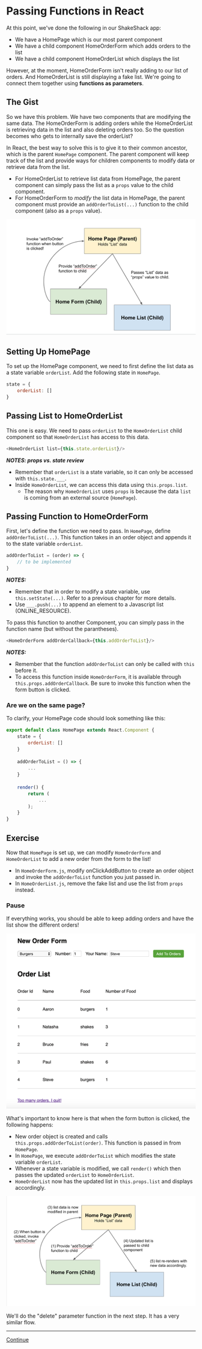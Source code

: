# Passing Functions in React

At this point, we've done the following in our ShakeShack app:

- We have a HomePage which is our most parent component
- We have a child component HomeOrderForm which adds orders to the list
- We have a child component HomeOrderList which displays the list

However, at the moment, HomeOrderForm isn't really adding to our list of orders. And HomeOrderList is still displaying a fake list. We're going to connect them together using **functions as parameters**.

## The Gist

So we have this problem. We have two components that are modifying the same data. The HomeOrderForm is adding orders while the HomeOrderList is retrieving data in the list and also deleting orders too. So the question becomes who gets to internally save the orderList?

In React, the best way to solve this is to give it to their common ancestor, which is the parent `HomePage` component. The parent component will keep track of the list and provide ways for children components to modify data or retrieve data from the list.

- For HomeOrderList to retrieve list data from HomePage, the parent component can simply pass the list as a `props` value to the child component.
- For HomeOrderForm to *modify* the list data in HomePage, the parent component must provide an `addOrderToList(...)` function to the child component (also as a `props` value).

![Diagram_Parent_Child_List](../images/diagram_parent_child_list.png)

## Setting Up HomePage

To set up the HomePage component, we need to first define the list data as a state variable `orderList`. Add the following state in `HomePage`.

```javascript
state = {
    orderList: []
}
```

## Passing List to HomeOrderList

This one is easy. We need to pass `orderList` to the `HomeOrderList` child component so that `HomeOrderList` has access to this data.

```javascript
<HomeOrderList list={this.state.orderList}/>
```

***NOTES: props vs. state review***

- Remember that `orderList` is a state variable, so it can only be accessed with `this.state.___`.
- Inside `HomeOrderList`, we can access this data using `this.props.list`.
  - The reason why `HomeOrderList` uses `props` is because the data `list` is coming from an external source (`HomePage`).

## Passing Function to HomeOrderForm

First, let's define the function we need to pass. In `HomePage`, define `addOrderToList(...)`. This function takes in an order object and appends it to the state variable `orderList`.

```javascript
addOrderToList = (order) => {
    // to be implemented
}
```

***NOTES:***

- Remember that in order to modify a state variable, use `this.setState(...)`. Refer to a previous chapter for more details.
- Use `___.push(...)` to append an element to a Javascript list (ONLINE_RESOURCE).

To pass this function to another Component, you can simply pass in the function name (but without the parantheses).

```javascript
<HomeOrderForm addOrderCallback={this.addOrderToList}/>
```

***NOTES:***

- Remember that the function `addOrderToList` can only be called with `this` before it.
- To access this function inside `HomeOrderForm`, it is available through `this.props.addOrderCallback`. Be sure to invoke this function when the form button is clicked.

### Are we on the same page?

To clarify, your HomePage code should look something like this:

```javascript
export default class HomePage extends React.Component {
    state = {
        orderList: []
    }

    addOrderToList = () => {
        ...
    }

    render() {
        return (
            ...
        );
    }
}
```

## Exercise

Now that `HomePage` is set up, we can modify `HomeOrderForm` and `HomeOrderList` to add a new order from the form to the list!

- In `HomeOrderForm.js`, modify onClickAddButton to create an order object and invoke the `addOrderToList` function you just passed in.
- In `HomeOrderList.js`, remove the fake list and use the list from `props` instead.

### Pause

If everything works, you should be able to keep adding orders and have the list show the different orders!

![Diagram_Parent_Child_List](../images/screenshot_list_example.png)

What's important to know here is that when the form button is clicked, the following happens:

- New order object is created and calls `this.props.addOrderToList(order)`. This function is passed in from `HomePage`.
- In `HomePage`, we execute `addOrderToList` which modifies the state variable `orderList`.
- Whenever a state variable is modified, we call `render()` which then passes the updated `orderList` to `HomeOrderList`.
- `HomeOrderList` now has the updated list in `this.props.list` and displays accordingly.

![Diagram_Parent_Child_List_Flow](../images/diagram_parent_child_list_flow.png)

We'll do the "delete" parameter function in the next step. It has a very similar flow.

---

[Continue](./14_delete_parameter_function.md)